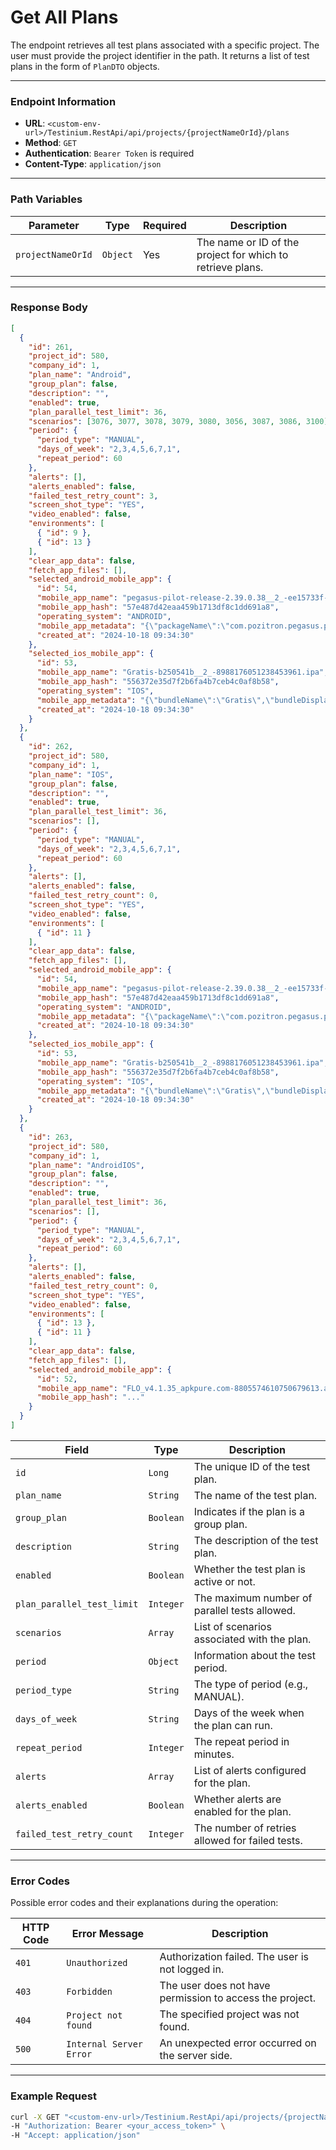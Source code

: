 # Get All Plans

The endpoint retrieves all test plans associated with a specific project. The user must provide the project identifier in the path. It returns a list of test plans in the form of `PlanDTO` objects.

***

### Endpoint Information

* **URL**: `<custom-env-url>/Testinium.RestApi/api/projects/{projectNameOrId}/plans`
* **Method**: `GET`
* **Authentication**: `Bearer Token` is required
* **Content-Type**: `application/json`

***

### Path Variables

| Parameter         | Type     | Required | Description                                                |
| ----------------- | -------- | -------- | ---------------------------------------------------------- |
| `projectNameOrId` | `Object` | Yes      | The name or ID of the project for which to retrieve plans. |

***

### Response Body

```json
[
  {
    "id": 261,
    "project_id": 580,
    "company_id": 1,
    "plan_name": "Android",
    "group_plan": false,
    "description": "",
    "enabled": true,
    "plan_parallel_test_limit": 36,
    "scenarios": [3076, 3077, 3078, 3079, 3080, 3056, 3087, 3086, 3100],
    "period": {
      "period_type": "MANUAL",
      "days_of_week": "2,3,4,5,6,7,1",
      "repeat_period": 60
    },
    "alerts": [],
    "alerts_enabled": false,
    "failed_test_retry_count": 3,
    "screen_shot_type": "YES",
    "video_enabled": false,
    "environments": [
      { "id": 9 },
      { "id": 13 }
    ],
    "clear_app_data": false,
    "fetch_app_files": [],
    "selected_android_mobile_app": {
      "id": 54,
      "mobile_app_name": "pegasus-pilot-release-2.39.0.38__2_-ee15733f-2799725523214323595.apk",
      "mobile_app_hash": "57e487d42eaa459b1713df8c1dd691a8",
      "operating_system": "ANDROID",
      "mobile_app_metadata": "{\"packageName\":\"com.pozitron.pegasus.pilotRelease\",\"label\":\"PGS Pilot\",\"icon\":\"res/u3.png\",\"versionName\":\"2.39.0.38\",\"versionCode\":119,\"minSdkVersion\":\"23\",\"targetSdkVersion\":\"33\"}",
      "created_at": "2024-10-18 09:34:30"
    },
    "selected_ios_mobile_app": {
      "id": 53,
      "mobile_app_name": "Gratis-b250541b__2_-8988176051238453961.ipa",
      "mobile_app_hash": "556372e35d7f2b6fa4b7ceb4c0af8b58",
      "operating_system": "IOS",
      "mobile_app_metadata": "{\"bundleName\":\"Gratis\",\"bundleDisplayName\":\"Gratis\",\"bundleVersion\":\"3.2.12\",\"bundleMinOsVersion\":\"12.0\",\"bundleDevelopmentRegion\":\"tr\",\"bundleExecutable\":\"Gratis\",\"bundleIconFiles\":\"\",\"bundleInfoDictVersion\":\"6.0\",\"bundlePackageType\":\"APPL\",\"bundleMainStoryBoardFile\":\"Main\"}",
      "created_at": "2024-10-18 09:34:30"
    }
  },
  {
    "id": 262,
    "project_id": 580,
    "company_id": 1,
    "plan_name": "IOS",
    "group_plan": false,
    "description": "",
    "enabled": true,
    "plan_parallel_test_limit": 36,
    "scenarios": [],
    "period": {
      "period_type": "MANUAL",
      "days_of_week": "2,3,4,5,6,7,1",
      "repeat_period": 60
    },
    "alerts": [],
    "alerts_enabled": false,
    "failed_test_retry_count": 0,
    "screen_shot_type": "YES",
    "video_enabled": false,
    "environments": [
      { "id": 11 }
    ],
    "clear_app_data": false,
    "fetch_app_files": [],
    "selected_android_mobile_app": {
      "id": 54,
      "mobile_app_name": "pegasus-pilot-release-2.39.0.38__2_-ee15733f-2799725523214323595.apk",
      "mobile_app_hash": "57e487d42eaa459b1713df8c1dd691a8",
      "operating_system": "ANDROID",
      "mobile_app_metadata": "{\"packageName\":\"com.pozitron.pegasus.pilotRelease\",\"label\":\"PGS Pilot\",\"icon\":\"res/u3.png\",\"versionName\":\"2.39.0.38\",\"versionCode\":119,\"minSdkVersion\":\"23\",\"targetSdkVersion\":\"33\"}",
      "created_at": "2024-10-18 09:34:30"
    },
    "selected_ios_mobile_app": {
      "id": 53,
      "mobile_app_name": "Gratis-b250541b__2_-8988176051238453961.ipa",
      "mobile_app_hash": "556372e35d7f2b6fa4b7ceb4c0af8b58",
      "operating_system": "IOS",
      "mobile_app_metadata": "{\"bundleName\":\"Gratis\",\"bundleDisplayName\":\"Gratis\",\"bundleVersion\":\"3.2.12\",\"bundleMinOsVersion\":\"12.0\",\"bundleDevelopmentRegion\":\"tr\",\"bundleExecutable\":\"Gratis\",\"bundleIconFiles\":\"\",\"bundleInfoDictVersion\":\"6.0\",\"bundlePackageType\":\"APPL\",\"bundleMainStoryBoardFile\":\"Main\"}",
      "created_at": "2024-10-18 09:34:30"
    }
  },
  {
    "id": 263,
    "project_id": 580,
    "company_id": 1,
    "plan_name": "AndroidIOS",
    "group_plan": false,
    "description": "",
    "enabled": true,
    "plan_parallel_test_limit": 36,
    "scenarios": [],
    "period": {
      "period_type": "MANUAL",
      "days_of_week": "2,3,4,5,6,7,1",
      "repeat_period": 60
    },
    "alerts": [],
    "alerts_enabled": false,
    "failed_test_retry_count": 0,
    "screen_shot_type": "YES",
    "video_enabled": false,
    "environments": [
      { "id": 13 },
      { "id": 11 }
    ],
    "clear_app_data": false,
    "fetch_app_files": [],
    "selected_android_mobile_app": {
      "id": 52,
      "mobile_app_name": "FLO_v4.1.35_apkpure.com-8805574610750679613.apk",
      "mobile_app_hash": "..."
    }
  }
]

```

| Field                      | Type      | Description                                     |
| -------------------------- | --------- | ----------------------------------------------- |
| `id`                       | `Long`    | The unique ID of the test plan.                 |
| `plan_name`                | `String`  | The name of the test plan.                      |
| `group_plan`               | `Boolean` | Indicates if the plan is a group plan.          |
| `description`              | `String`  | The description of the test plan.               |
| `enabled`                  | `Boolean` | Whether the test plan is active or not.         |
| `plan_parallel_test_limit` | `Integer` | The maximum number of parallel tests allowed.   |
| `scenarios`                | `Array`   | List of scenarios associated with the plan.     |
| `period`                   | `Object`  | Information about the test period.              |
| `period_type`              | `String`  | The type of period (e.g., MANUAL).              |
| `days_of_week`             | `String`  | Days of the week when the plan can run.         |
| `repeat_period`            | `Integer` | The repeat period in minutes.                   |
| `alerts`                   | `Array`   | List of alerts configured for the plan.         |
| `alerts_enabled`           | `Boolean` | Whether alerts are enabled for the plan.        |
| `failed_test_retry_count`  | `Integer` | The number of retries allowed for failed tests. |

***

### Error Codes

Possible error codes and their explanations during the operation:

| HTTP Code | Error Message           | Description                                              |
| --------- | ----------------------- | -------------------------------------------------------- |
| `401`     | `Unauthorized`          | Authorization failed. The user is not logged in.         |
| `403`     | `Forbidden`             | The user does not have permission to access the project. |
| `404`     | `Project not found`     | The specified project was not found.                     |
| `500`     | `Internal Server Error` | An unexpected error occurred on the server side.         |

***

### Example Request

```bash
curl -X GET "<custom-env-url>/Testinium.RestApi/api/projects/{projectNameOrId}/plans" \
-H "Authorization: Bearer <your_access_token>" \
-H "Accept: application/json"
```
